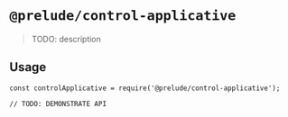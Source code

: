 # `@prelude/control-applicative`

> TODO: description

## Usage

```
const controlApplicative = require('@prelude/control-applicative');

// TODO: DEMONSTRATE API
```
